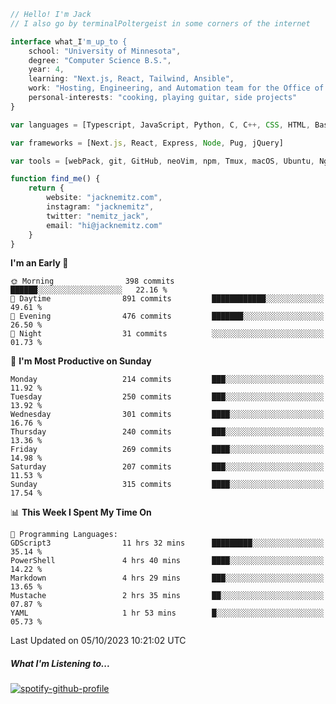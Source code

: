 ```typescript
// Hello! I'm Jack
// I also go by terminalPoltergeist in some corners of the internet

interface what_I'm_up_to {
    school: "University of Minnesota",
    degree: "Computer Science B.S.",
    year: 4,
    learning: "Next.js, React, Tailwind, Ansible",
    work: "Hosting, Engineering, and Automation team for the Office of Information Technology at UMN",
    personal-interests: "cooking, playing guitar, side projects"
}

var languages = [Typescript, JavaScript, Python, C, C++, CSS, HTML, Bash, VimScript]

var frameworks = [Next.js, React, Express, Node, Pug, jQuery]

var tools = [webPack, git, GitHub, neoVim, npm, Tmux, macOS, Ubuntu, Nginx, Ansible, Cloudflare, DigitalOcean]

function find_me() {
    return {
        website: "jacknemitz.com",
        instagram: "jacknemitz",
        twitter: "nemitz_jack",
        email: "hi@jacknemitz.com"
    }
}
```

<!--START_SECTION:waka-->
**I'm an Early 🐤** 

```text
🌞 Morning                398 commits         ██████░░░░░░░░░░░░░░░░░░░   22.16 % 
🌆 Daytime                891 commits         ████████████░░░░░░░░░░░░░   49.61 % 
🌃 Evening                476 commits         ███████░░░░░░░░░░░░░░░░░░   26.50 % 
🌙 Night                  31 commits          ░░░░░░░░░░░░░░░░░░░░░░░░░   01.73 % 
```
📅 **I'm Most Productive on Sunday** 

```text
Monday                   214 commits         ███░░░░░░░░░░░░░░░░░░░░░░   11.92 % 
Tuesday                  250 commits         ███░░░░░░░░░░░░░░░░░░░░░░   13.92 % 
Wednesday                301 commits         ████░░░░░░░░░░░░░░░░░░░░░   16.76 % 
Thursday                 240 commits         ███░░░░░░░░░░░░░░░░░░░░░░   13.36 % 
Friday                   269 commits         ████░░░░░░░░░░░░░░░░░░░░░   14.98 % 
Saturday                 207 commits         ███░░░░░░░░░░░░░░░░░░░░░░   11.53 % 
Sunday                   315 commits         ████░░░░░░░░░░░░░░░░░░░░░   17.54 % 
```


📊 **This Week I Spent My Time On** 

```text
💬 Programming Languages: 
GDScript3                11 hrs 32 mins      █████████░░░░░░░░░░░░░░░░   35.14 % 
PowerShell               4 hrs 40 mins       ████░░░░░░░░░░░░░░░░░░░░░   14.22 % 
Markdown                 4 hrs 29 mins       ███░░░░░░░░░░░░░░░░░░░░░░   13.65 % 
Mustache                 2 hrs 35 mins       ██░░░░░░░░░░░░░░░░░░░░░░░   07.87 % 
YAML                     1 hr 53 mins        █░░░░░░░░░░░░░░░░░░░░░░░░   05.73 % 
```


 Last Updated on 05/10/2023 10:21:02 UTC
<!--END_SECTION:waka-->

##### What I'm Listening to...

[![spotify-github-profile](https://spotify-github-profile.vercel.app/api/view?uid=jack.nemitz&cover_image=true&show_offline=true&bar_color=53b14f&bar_color_cover=false&background_color=121212FF)](https://spotify-github-profile.vercel.app/api/view?uid=jack.nemitz&redirect=true)

